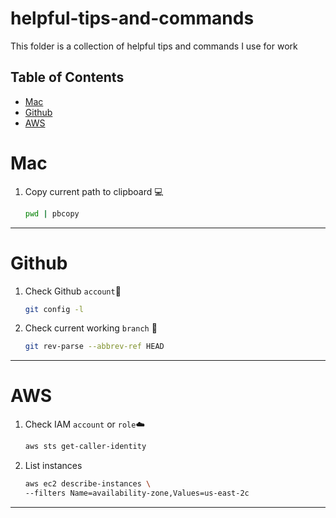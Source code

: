 # helpful-tips-and-commands
This folder is a collection of helpful tips and commands I use for work
## Table of Contents
- [Mac](#mac)
- [Github](#github)
- [AWS](#aws)

# Mac   
1. Copy current path to clipboard 💻

    ```bash
    pwd | pbcopy
    ```
---
# Github 
1. Check Github `account`🐙

    ```bash
    git config -l
    ```
2. Check current working `branch` 🌱

    ```bash
    git rev-parse --abbrev-ref HEAD
    ```
---
# AWS 
1. Check IAM `account` or `role`☁️ 
<a name="aws-cli"></a>

    ```bash
    aws sts get-caller-identity
    ```
2. List instances 
<a name="aws-cli"></a>

    ```bash
    aws ec2 describe-instances \
    --filters Name=availability-zone,Values=us-east-2c
    ```
---

